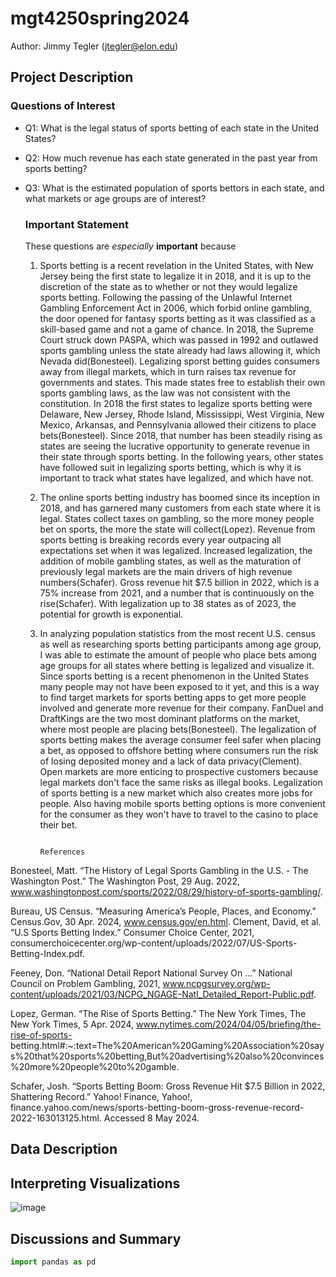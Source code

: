 # mgt4250spring2024
Author: Jimmy Tegler (jtegler@elon.edu)
## Project Description
### Questions of Interest
- Q1: What is the legal status of sports betting of each state in the United States?
- Q2: How much revenue has each state generated in the past year from sports betting?
- Q3: What is the estimated population of sports bettors in each state, and what markets or age groups are of interest?

  ### Important Statement
  These questions are *especially* **important** because
  1. Sports betting is a recent revelation in the United States, with New Jersey being the first state to legalize it in 2018, and it is up to the discretion of the state as to whether or not they would legalize sports betting. Following the passing of the Unlawful Internet Gambling Enforcement Act in 2006, which forbid online gambling, the door opened for fantasy sports betting as it was classified as a skill-based game and not a game of chance. In 2018, the Supreme Court struck down PASPA, which was passed in 1992 and outlawed sports gambling unless the state already had laws allowing it, which Nevada did(Bonesteel). Legalizing sporst betting guides consumers away from illegal markets, which in turn raises tax revenue for governments and states. This made states free to establish their own sports gambling laws, as the law was not consistent with the constitution. In 2018 the first states to legalize sports betting were Delaware, New Jersey, Rhode Island, Mississippi, West Virginia, New Mexico, Arkansas, and Pennsylvania allowed their citizens to place bets(Bonesteel). Since 2018, that number has been steadily rising as states are seeing the lucrative opportunity to generate revenue in their state through sports betting. In the following years, other states have followed suit in legalizing sports betting, which is why it is important to track what states have legalized, and which have not. 
  2. The online sports betting industry has boomed since its inception in 2018, and has garnered many customers from each state where it is legal. States collect taxes on gambling, so the more money people bet on sports, the more the state will collect(Lopez). Revenue from sports betting is breaking records every year outpacing all expectations set when it was legalized. Increased legalization, the addition of mobile gambling states, as well as the maturation of previously legal markets are the main drivers of high revenue numbers(Schafer). Gross revenue hit $7.5 billion in 2022, which is a 75% increase from 2021, and a number that is continuously on the rise(Schafer). With legalization up to 38 states as of 2023, the potential for growth is exponential. 
  3. In analyzing population statistics from the most recent U.S. census as well as researching sports betting participants among age group, I was able to estimate the amount of people who place bets among age groups for all states where betting is legalized and visualize it. Since sports betting is a recent phenomenon in the United States many people may not have been exposed to it yet, and this is a way to find target markets for sports betting apps to get more people involved and generate more revenue for their company. FanDuel and DraftKings are the two most dominant platforms on the market, where most people are placing bets(Bonesteel). The legalization of sports betting makes the average consumer feel safer when placing a bet, as opposed to offshore betting where consumers run the risk of losing deposited money and a lack of data privacy(Clement). Open markets are more enticing to prospective customers because legal markets don't face the same risks as illegal books. Legalization of sports betting is a new market which also creates more jobs for people. Also having mobile sports betting options is more convenient for the consumer as they won't have to travel to the casino to place their bet. 


                                                                  References
Bonesteel, Matt. “The History of Legal Sports Gambling in the U.S. - The Washington Post.” The Washington Post, 29 Aug. 2022, www.washingtonpost.com/sports/2022/08/29/history-of-sports-gambling/. 

Bureau, US Census. “Measuring America’s People, Places, and Economy.” Census.Gov, 30 Apr. 2024, www.census.gov/en.html. 
Clement, David, et al. “U.S Sports Betting Index.” Consumer Choice Center, 2021, consumerchoicecenter.org/wp-content/uploads/2022/07/US-Sports-Betting-Index.pdf. 

Feeney, Don. “National Detail Report National Survey On ...” National Council on Problem Gambling, 2021, www.ncpgsurvey.org/wp-content/uploads/2021/03/NCPG_NGAGE-Natl_Detailed_Report-Public.pdf. 

Lopez, German. “The Rise of Sports Betting.” The New York Times, The New York Times, 5 Apr. 2024, www.nytimes.com/2024/04/05/briefing/the-rise-of-sports-    betting.html#:~:text=The%20American%20Gaming%20Association%20says%20that%20sports%20betting,But%20advertising%20also%20convinces%20more%20people%20to%20gamble. 

Schafer, Josh. “Sports Betting Boom: Gross Revenue Hit $7.5 Billion in 2022, Shattering Record.” Yahoo! Finance, Yahoo!, finance.yahoo.com/news/sports-betting-boom-gross-revenue-record-2022-163013125.html. Accessed 8 May 2024. 



## Data Description
## Interpreting Visualizations
![image](https://github.com/jtegler11/mgt4250spring2024/assets/167884630/d7faaf84-a214-41f7-b6d1-39b0f1caf1b0)

## Discussions and Summary

```python
import pandas as pd
```
